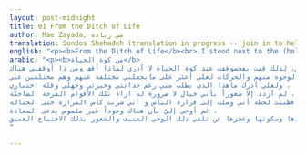 ```yaml
---
layout: post-midnight
title: 01 From the Ditch of Life
author: Mae Zayada, مي زياده
translation: Sondos Shehadeh (translation in progress -- join in to help us make it better)
english: "<p><b>From the Ditch of Life</b><br>…I stood next to the (hole/ditch) of life, i don’t know why i stand there, or who is it that put me there. While people, in the path, passing by. So I examined the faces and the movements, wondering if I would find there what makes me different from them, and them from me. Wondering if I would understand what is it that is asked of me, despite of my novelty, confusion, ignorance and lack of experience. And so, I started admiring the people and envy them for what they have, for what I will never have. And I take console with the appearances of gloominess when it appear on them, to be a connection, even if (flimsy/ slight) between me and them. And still, I felt nothing but more of my confusion and helplessness, nothing more than a feeling that i am a shadow that is dispensable to these laughing (faces/folks)— even though this shadow is asked of so much that he does not know. And so, for a moment, I thought I have reached the bottom of despair, that I have became drunk (from the glass of bitterness).  And then, it dawned on me, that there is an intangible existence (an untouchable being) called happiness. And I felt an ardent passion to get to know what it is, to enjoy it. But then, I got to realize that there is nothing harder on the soul in its loneliness, and silence than its helplessness to get that violent feelings, and still to desperately need it….</p>"
arabic: "<p><b>من كوة الحياة</b>
وقفت بجانب (حفرة / خندق) الحياة ، لا أعرف لماذا أقف هناك ، أو من هو الذي وضعني هناك. بينما يمر الناس في الطريق. لذلك قمت بفحصوقفت عند كوة الحياة لا أدري لماذا أقف ومن ذا أوقفني هناك .
و إذا الناس في السبيل يمرون فأخذت أتفحص الوجوه منهم والحركات لعلي أعثر على مايجعلني مختلفة عنهم وهم مختلفين عني ، 
ولعلي أدرك ماهذا الذي يطلب مني رغم حداثتي وحيرتي وجهلي وقلة اختباري .
فصرت أعجب بالناس و أغبطهم على مالديهم وليس لي أن أفوز بمثله، و أتعزى بمظاهر الكآبة عندهم لتكون تلك المظاهر صلة – ولو واهية – بيني وبينهم، على أني لم أزدد إلا شعوراً بحيرتي وعجزي ، لم أزدد إلا شعوراً بأني خيال لا ضرورة له ازاء تلك الأقوام الفرحة الضاحكة – 
مع أن هذا الخيال يطلب منه شيء كثير لا يدري ماهو . فظننت لحظة أني وصلت إلى قرارة اليأس و أني شربت كأس المرارة حتى الحثالة .
ثم أوحي إليّ بأن هناك وجوداً غير ملموس يدعى السعادة . 
شعرت باحتياج محرق إلى التعرف إليها والتمتع بها، ففهمت أنه ليس أقسى على النفوس في انفرادها وسكوتها وعجزها عن تلقي ذلك الوحي العنيف والشعور بذلك الاحتياج العميق ...</p>
"

---
```

